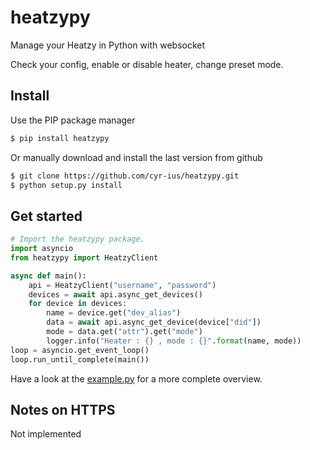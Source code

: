 # heatzypy

Manage your Heatzy in Python with websocket

Check your config, enable or disable heater, change preset mode.

## Install

Use the PIP package manager

```bash
$ pip install heatzypy
```

Or manually download and install the last version from github

```bash
$ git clone https://github.com/cyr-ius/heatzypy.git
$ python setup.py install
```

## Get started

```python
# Import the heatzypy package.
import asyncio
from heatzypy import HeatzyClient

async def main():
    api = HeatzyClient("username", "password")
    devices = await api.async_get_devices()
    for device in devices:
        name = device.get("dev_alias")
        data = await api.async_get_device(device["did"])
        mode = data.get("attr").get("mode")
        logger.info("Heater : {} , mode : {}".format(name, mode))
loop = asyncio.get_event_loop()
loop.run_until_complete(main())
```

Have a look at the [example.py](https://github.com/cyr-ius/heatzypy/blob/master/example.py) for a more complete overview.

## Notes on HTTPS

Not implemented

